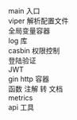main 入口  
viper 解析配置文件  
全局变量容器  
log 库  
casbin 权限控制  
登陆验证  
JWT  
gin http 容器  
函数 注解  转  文档  
metrics  
api 工具  
